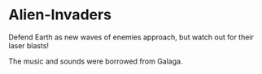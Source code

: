 # Alien-Invaders

Defend Earth as new waves of enemies approach, but watch out for their laser blasts! 

The music and sounds were borrowed from Galaga. 
